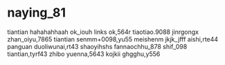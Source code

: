 # naying_81
tiantian
hahahahhaah
ok_iouh
links ok,564r
tiaotiao.9088
jinrgongx
zhan_oiyu,7865
tiantian
senmm+0098,yu55
meishenm
jkjk_jfff
aishi,rte44
panguan
duoliwunai,rt43
shaoyihshs
fannaochhu_878
shif_098
tiantian,tyrf43
zhibo
yuenna,5643
kojkii
ghgghu,y556
